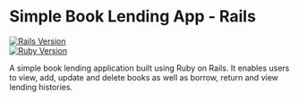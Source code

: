 # **Simple Book Lending App - Rails**

[](https://github.com/lkendi/BookLendingLibrary-Rails#booklendinglibrary---rails-library-management-system)

[![Rails Version](https://camo.githubusercontent.com/f0a5b2432529e1f98d42fdd50ba331d9987620ffa18fd25154938597af10688e/68747470733a2f2f696d672e736869656c64732e696f2f62616467652f5261696c732d382e302e302d726564)](https://camo.githubusercontent.com/f0a5b2432529e1f98d42fdd50ba331d9987620ffa18fd25154938597af10688e/68747470733a2f2f696d672e736869656c64732e696f2f62616467652f5261696c732d382e302e302d726564)  
[![Ruby Version](https://camo.githubusercontent.com/d96c29311a3fe2f13164883317c45d1f115acaa2029ebafffe1a1682455bb816/68747470733a2f2f696d672e736869656c64732e696f2f62616467652f527562792d332e322e302d677265656e)](https://camo.githubusercontent.com/d96c29311a3fe2f13164883317c45d1f115acaa2029ebafffe1a1682455bb816/68747470733a2f2f696d672e736869656c64732e696f2f62616467652f527562792d332e322e302d677265656e)

A simple book lending application built using Ruby on Rails. It enables users to view, add, update and delete books as well as borrow, return and view lending histories.
